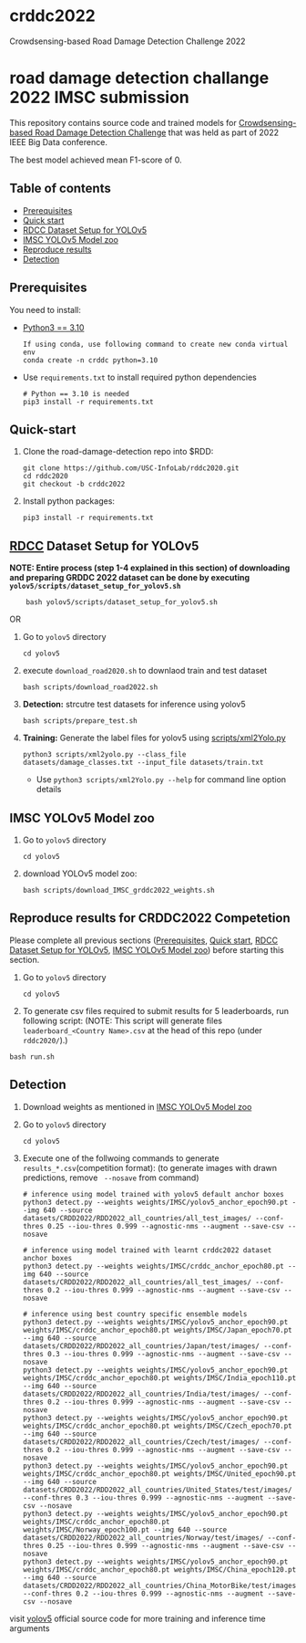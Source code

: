 # crddc2022
Crowdsensing-based Road Damage Detection Challenge 2022


# road damage detection challange 2022 IMSC submission

This repository contains source code and trained models for [Crowdsensing-based Road Damage Detection Challenge](https://crddc2022.sekilab.global/) that was held as part of 2022 IEEE Big Data conference.

The best model achieved mean F1-score of 0.

## Table of contents

- [Prerequisites](#prerequisites)
- [Quick start](#quick-start)
- [RDCC Dataset Setup for YOLOv5](#RDCC-Dataset-Setup)
- [IMSC YOLOv5 Model zoo](#IMSC-YOLOv5-Model-zoo)
- [Reproduce results](#Reproduce)
- [Detection](#Detection)

## Prerequisites

You need to install:
- [Python3 == 3.10](https://www.python.org/downloads/)

    ```Shell
    If using conda, use following command to create new conda virtual env
    conda create -n crddc python=3.10
    ```
    
- Use `requirements.txt` to install required python dependencies

    ```Shell
    # Python == 3.10 is needed
    pip3 install -r requirements.txt
    ```
   

## Quick-start
1. Clone the road-damage-detection repo into $RDD: 

    ```Shell
    git clone https://github.com/USC-InfoLab/rddc2020.git
    cd rddc2020
    git checkout -b crddc2022
    ```

2. Install python packages:

    ```Shell
    pip3 install -r requirements.txt
    ```


## [RDCC](https://github.com/sekilab/RoadDamageDetector#dataset-for-global-road-damage-detection-challenge-2020) Dataset Setup for YOLOv5

**NOTE: Entire process (step 1-4 explained in this section) of downloading and preparing GRDDC 2022 dataset can be done by executing `yolov5/scripts/dataset_setup_for_yolov5.sh`**

```Shell
    bash yolov5/scripts/dataset_setup_for_yolov5.sh
```

OR
    
1. Go to `yolov5` directory
    ```Shell
    cd yolov5
    ```

2. execute `download_road2020.sh` to downlaod train and test dataset
    ```Shell
    bash scripts/download_road2022.sh
    ```

3. **Detection:** strcutre test datasets for inference using yolov5
    ```Shell
    bash scripts/prepare_test.sh
    ```

4. **Training:** Generate the label files for yolov5 using [scripts/xml2Yolo.py](https://github.com/USC-InfoLab/rddc2020/tree/master/yolov5/scripts/xml2Yolo.py)
    ```Shell
    python3 scripts/xml2yolo.py --class_file datasets/damage_classes.txt --input_file datasets/train.txt
    ```
    - Use `python3 scripts/xml2Yolo.py --help` for command line option details


## IMSC YOLOv5 Model zoo

1. Go to `yolov5` directory
    ```Shell
    cd yolov5
    ```

2. download YOLOv5 model zoo:
    ```Shell
    bash scripts/download_IMSC_grddc2022_weights.sh
    ```
   
## Reproduce results for CRDDC2022 Competetion

Please complete all previous sections ([Prerequisites](#prerequisites), [Quick start](#quick-start), [RDCC Dataset Setup for YOLOv5](#RDCC-Dataset-Setup), [IMSC YOLOv5 Model zoo](#IMSC-YOLOv5-Model-zoo)) before starting this section.

1. Go to `yolov5` directory
    ```Shell
    cd yolov5
    ```

2. To generate csv files required to submit results for 5 leaderboards, run following script:
   (NOTE: This script will generate files `leaderboard_<Country Name>.csv` at the head of this repo (under `rddc2020/`).)
  
``` 
bash run.sh
```
   
## Detection
1. Download weights as mentioned in [IMSC YOLOv5 Model zoo](#IMSC-YOLOv5-Model-zoo)

2. Go to `yolov5` directory
    ```Shell
    cd yolov5
    ```
3. Execute one of the follwoing commands to generate `results_*.csv`(competition format): (to generate images with drawn predictions, remove ` --nosave` from command)
    ```Shell
    # inference using model trained with yolov5 default anchor boxes
    python3 detect.py --weights weights/IMSC/yolov5_anchor_epoch90.pt --img 640 --source datasets/CRDD2022/RDD2022_all_countries/all_test_images/ --conf-thres 0.25 --iou-thres 0.999 --agnostic-nms --augment --save-csv --nosave
    
    # inference using model trained with learnt crddc2022 dataset anchor boxes
    python3 detect.py --weights weights/IMSC/crddc_anchor_epoch80.pt --img 640 --source datasets/CRDD2022/RDD2022_all_countries/all_test_images/ --conf-thres 0.2 --iou-thres 0.999 --agnostic-nms --augment --save-csv --nosave
    
    # inference using best country specific ensemble models 
    python3 detect.py --weights weights/IMSC/yolov5_anchor_epoch90.pt weights/IMSC/crddc_anchor_epoch80.pt weights/IMSC/Japan_epoch70.pt --img 640 --source datasets/CRDD2022/RDD2022_all_countries/Japan/test/images/ --conf-thres 0.3 --iou-thres 0.999 --agnostic-nms --augment --save-csv --nosave
    python3 detect.py --weights weights/IMSC/yolov5_anchor_epoch90.pt weights/IMSC/crddc_anchor_epoch80.pt weights/IMSC/India_epoch110.pt --img 640 --source datasets/CRDD2022/RDD2022_all_countries/India/test/images/ --conf-thres 0.2 --iou-thres 0.999 --agnostic-nms --augment --save-csv --nosave
    python3 detect.py --weights weights/IMSC/yolov5_anchor_epoch90.pt weights/IMSC/crddc_anchor_epoch80.pt weights/IMSC/Czech_epoch70.pt --img 640 --source datasets/CRDD2022/RDD2022_all_countries/Czech/test/images/ --conf-thres 0.2 --iou-thres 0.999 --agnostic-nms --augment --save-csv --nosave
    python3 detect.py --weights weights/IMSC/yolov5_anchor_epoch90.pt weights/IMSC/crddc_anchor_epoch80.pt weights/IMSC/United_epoch90.pt --img 640 --source datasets/CRDD2022/RDD2022_all_countries/United_States/test/images/ --conf-thres 0.3 --iou-thres 0.999 --agnostic-nms --augment --save-csv --nosave
    python3 detect.py --weights weights/IMSC/yolov5_anchor_epoch90.pt weights/IMSC/crddc_anchor_epoch80.pt weights/IMSC/Norway_epoch100.pt --img 640 --source datasets/CRDD2022/RDD2022_all_countries/Norway/test/images/ --conf-thres 0.25 --iou-thres 0.999 --agnostic-nms --augment --save-csv --nosave
    python3 detect.py --weights weights/IMSC/yolov5_anchor_epoch90.pt weights/IMSC/crddc_anchor_epoch80.pt weights/IMSC/China_epoch120.pt --img 640 --source datasets/CRDD2022/RDD2022_all_countries/China_MotorBike/test/images/ --conf-thres 0.2 --iou-thres 0.999 --agnostic-nms --augment --save-csv --nosave 
    ```

visit [yolov5](https://github.com/ultralytics/yolov5) official source code for more training and inference time arguments







